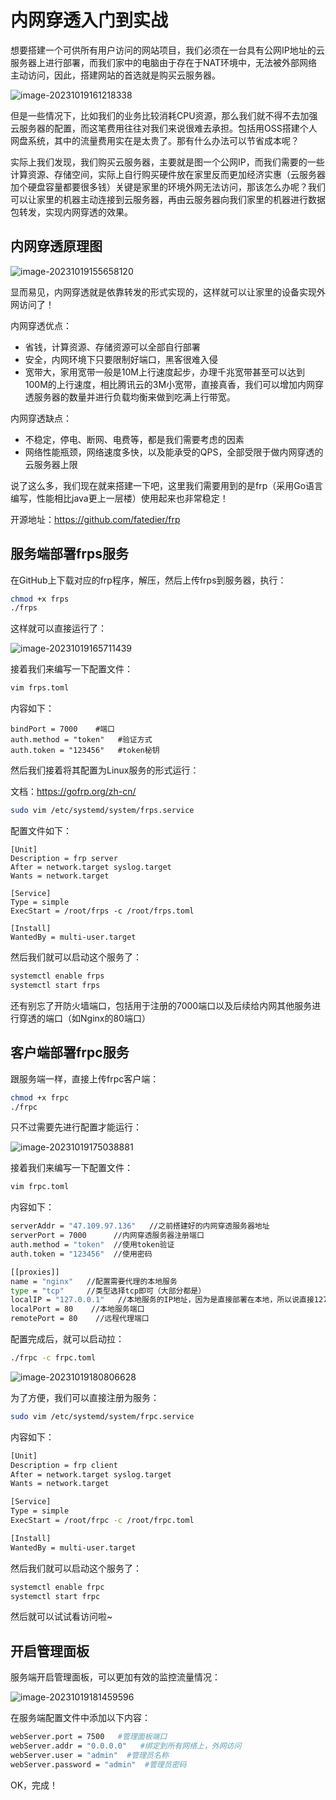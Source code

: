 # 内网穿透入门到实战

想要搭建一个可供所有用户访问的网站项目，我们必须在一台具有公网IP地址的云服务器上进行部署，而我们家中的电脑由于存在于NAT环境中，无法被外部网络主动访问，因此，搭建网站的首选就是购买云服务器。

![image-20231019161218338](https://s2.loli.net/2023/10/19/omAKyL4EeBvDfRH.png)



但是一些情况下，比如我们的业务比较消耗CPU资源，那么我们就不得不去加强云服务器的配置，而这笔费用往往对我们来说很难去承担。包括用OSS搭建个人网盘系统，其中的流量费用实在是太贵了。那有什么办法可以节省成本呢？

实际上我们发现，我们购买云服务器，主要就是图一个公网IP，而我们需要的一些计算资源、存储空间，实际上自行购买硬件放在家里反而更加经济实惠（云服务器加个硬盘容量都要很多钱）关键是家里的环境外网无法访问，那该怎么办呢？我们可以让家里的机器主动连接到云服务器，再由云服务器向我们家里的机器进行数据包转发，实现内网穿透的效果。

## 内网穿透原理图

![image-20231019155658120](https://s2.loli.net/2023/10/19/qRi6m3JhPvfMGaU.png)



显而易见，内网穿透就是依靠转发的形式实现的，这样就可以让家里的设备实现外网访问了！

内网穿透优点：

- 省钱，计算资源、存储资源可以全部自行部署
- 安全，内网环境下只要限制好端口，黑客很难入侵
- 宽带大，家用宽带一般是10M上行速度起步，办理千兆宽带甚至可以达到100M的上行速度，相比腾讯云的3M小宽带，直接真香，我们可以增加内网穿透服务器的数量并进行负载均衡来做到吃满上行带宽。

内网穿透缺点：

- 不稳定，停电、断网、电费等，都是我们需要考虑的因素
- 网络性能瓶颈，网络速度多快，以及能承受的QPS，全部受限于做内网穿透的云服务器上限

说了这么多，我们现在就来搭建一下吧，这里我们需要用到的是frp（采用Go语言编写，性能相比java更上一层楼）使用起来也非常稳定！

开源地址：https://github.com/fatedier/frp

## 服务端部署frps服务

在GitHub上下载对应的frp程序，解压，然后上传frps到服务器，执行：

```sh
chmod +x frps
./frps
```

这样就可以直接运行了：

![image-20231019165711439](https://s2.loli.net/2023/10/19/BTXfY2yRrNwJl8n.png)



接着我们来编写一下配置文件：

```sh
vim frps.toml
```

内容如下：

```properties
bindPort = 7000    #端口
auth.method = "token"   #验证方式
auth.token = "123456"   #token秘钥
```

然后我们接着将其配置为Linux服务的形式运行：

文档：https://gofrp.org/zh-cn/

```sh
sudo vim /etc/systemd/system/frps.service
```

配置文件如下：

```properties
[Unit]
Description = frp server
After = network.target syslog.target
Wants = network.target

[Service]
Type = simple
ExecStart = /root/frps -c /root/frps.toml

[Install]
WantedBy = multi-user.target
```

然后我们就可以启动这个服务了：

```sh
systemctl enable frps
systemctl start frps
```

还有别忘了开防火墙端口，包括用于注册的7000端口以及后续给内网其他服务进行穿透的端口（如Nginx的80端口）

## 客户端部署frpc服务

跟服务端一样，直接上传frpc客户端：

```sh
chmod +x frpc
./frpc
```

只不过需要先进行配置才能运行：

![image-20231019175038881](https://s2.loli.net/2023/10/19/MOAoDteFLchb2Hv.png)



接着我们来编写一下配置文件：

```sh
vim frpc.toml
```

内容如下：

```sh
serverAddr = "47.109.97.136"   //之前搭建好的内网穿透服务器地址
serverPort = 7000      //内网穿透服务器注册端口
auth.method = "token"  //使用token验证
auth.token = "123456"  //使用密码

[[proxies]]
name = "nginx"   //配置需要代理的本地服务
type = "tcp"     //类型选择tcp即可（大部分都是）
localIP = "127.0.0.1"   //本地服务的IP地址，因为是直接部署在本地，所以说直接127.0.0.1
localPort = 80    //本地服务端口
remotePort = 80    //远程代理端口
```

配置完成后，就可以启动拉：

```sh
./frpc -c frpc.toml
```

![image-20231019180806628](https://s2.loli.net/2023/10/19/OhqUKHCSd5l4yBj.png)



为了方便，我们可以直接注册为服务：

```sh
sudo vim /etc/systemd/system/frpc.service
```

内容如下：

```sh
[Unit]
Description = frp client
After = network.target syslog.target
Wants = network.target

[Service]
Type = simple
ExecStart = /root/frpc -c /root/frpc.toml

[Install]
WantedBy = multi-user.target
```

然后我们就可以启动这个服务了：

```sh
systemctl enable frpc
systemctl start frpc
```

然后就可以试试看访问啦~

## 开启管理面板

服务端开启管理面板，可以更加有效的监控流量情况：

![image-20231019181459596](https://s2.loli.net/2023/10/19/Zob8niGWe6Rfvum.png)



在服务端配置文件中添加以下内容：

```sh
webServer.port = 7500   #管理面板端口
webServer.addr = "0.0.0.0"   #绑定到所有网络上，外网访问
webServer.user = "admin"  #管理员名称
webServer.password = "admin"  #管理员密码
```

OK，完成！
